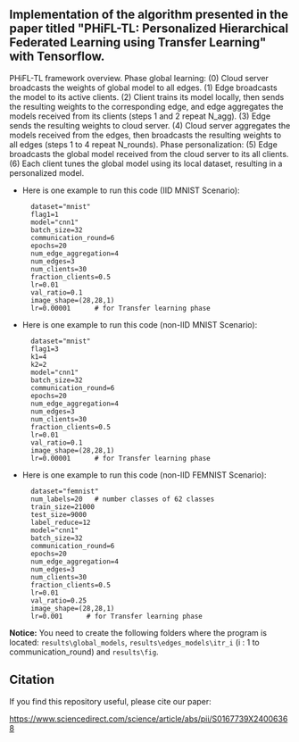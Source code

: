 Implementation of the algorithm presented in the paper titled "PHiFL-TL: Personalized Hierarchical Federated Learning using Transfer Learning" with Tensorflow.
--




PHiFL-TL framework overview.
Phase global learning: (0) Cloud server broadcasts the weights of global model to all edges. (1) Edge broadcasts the model to its active clients. (2) Client trains its model locally, then sends the resulting weights to the corresponding edge, and edge aggregates the models received from its clients (steps 1 and 2 repeat N_agg). (3) Edge sends the resulting weights to cloud server. (4) Cloud server aggregates the models received from the edges, then broadcasts the resulting weights to all edges (steps 1 to 4 repeat N_rounds).
Phase personalization: (5) Edge broadcasts the global model received from the cloud server to its all clients. (6) Each client tunes the global model using its local dataset, resulting in a personalized model.




* Here is one example to run this code (IID MNIST Scenario):
  
        dataset="mnist"
        flag1=1
        model="cnn1"  
        batch_size=32
        communication_round=6          
        epochs=20                         
        num_edge_aggregation=4           
        num_edges=3   
        num_clients=30 
        fraction_clients=0.5              
        lr=0.01      
        val_ratio=0.1     
        image_shape=(28,28,1)
        lr=0.00001      # for Transfer learning phase
        
* Here is one example to run this code (non-IID MNIST Scenario):
  
        dataset="mnist"
        flag1=3
        k1=4
        k2=2
        model="cnn1"  
        batch_size=32
        communication_round=6          
        epochs=20                         
        num_edge_aggregation=4           
        num_edges=3   
        num_clients=30 
        fraction_clients=0.5              
        lr=0.01
        val_ratio=0.1     
        image_shape=(28,28,1)
        lr=0.00001      # for Transfer learning phase
  
* Here is one example to run this code (non-IID FEMNIST Scenario):
  
        dataset="femnist"
        num_labels=20   # number classes of 62 classes  
        train_size=21000
        test_size=9000 
        label_reduce=12
        model="cnn1"  
        batch_size=32
        communication_round=6          
        epochs=20                         
        num_edge_aggregation=4           
        num_edges=3   
        num_clients=30 
        fraction_clients=0.5              
        lr=0.01
        val_ratio=0.25     
        image_shape=(28,28,1)
        lr=0.001      # for Transfer learning phase
  
**Notice:**
  You need to create the following folders where the program is located: `results\global_models`, `results\edges_models\itr_i` (i : 1 to communication_round) and `results\fig`.

Citation
--
If you find this repository useful, please cite our paper:

https://www.sciencedirect.com/science/article/abs/pii/S0167739X24006368



